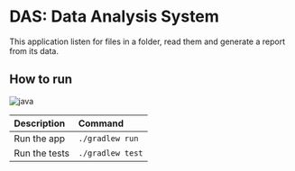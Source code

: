 # DAS: Data Analysis System

This application listen for files in a folder, read them and generate a report from its data.

## How to run

![java]

| Description | Command |
| :--- | :--- |
| Run the app | `./gradlew run` |
| Run the tests | `./gradlew test` |

[java]: https://img.shields.io/badge/openjdk-11-5382A1.svg?style=for-the-badge "OpenJDK 11"
